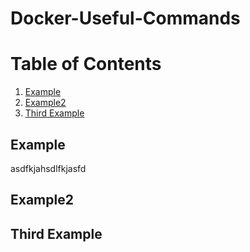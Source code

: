 # Docker-Useful-Commands


# Table of Contents
1. [Example](#example)
2. [Example2](#example2)
3. [Third Example](#third-example)

## Example
asdfkjahsdlfkjasfd
## Example2
## Third Example
